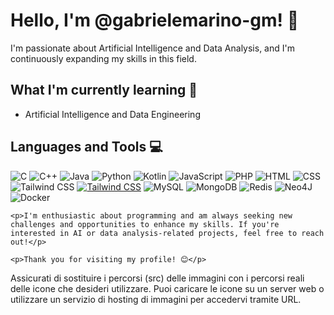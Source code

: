 # Hello, I'm @gabrielemarino-gm! 👋

I'm passionate about Artificial Intelligence and Data Analysis, and I'm continuously expanding my skills in this field.

## What I'm currently learning 🌱
- Artificial Intelligence and Data Engineering

## Languages and Tools 💻
<img src="https://cdn.icon-icons.com/icons2/2415/PNG/512/c_original_logo_icon_146611.png" alt="C">

<img src="https://cdn.icon-icons.com/icons2/2148/PNG/512/c_icon_132529.png" alt="C++">
<img src="https://cdn.icon-icons.com/icons2/2415/PNG/512/java_original_wordmark_logo_icon_146459.png" alt="Java">
<img src="https://cdn.icon-icons.com/icons2/2699/PNG/512/python_logo_icon_168886.png" alt="Python">
<img src="https://cdn.icon-icons.com/icons2/2108/PNG/512/kotlin_icon_130893.png" alt="Kotlin">
<img src="https://cdn.icon-icons.com/icons2/2108/PNG/512/javascript_icon_130900.png" alt="JavaScript">
<img src="https://cdn.icon-icons.com/icons2/1381/PNG/512/com_94184.png" alt="PHP">
<img src="https://cdn.icon-icons.com/icons2/2107/PNG/512/file_type_html_icon_130541.png" alt="HTML">
<img src="https://cdn.icon-icons.com/icons2/2107/PNG/512/file_type_css_icon_130661.png" alt="CSS">
<img src="https://cdn.icon-icons.com/icons2/2107/PNG/512/file_type_tailwind_icon_130128.png" alt="Tailwind CSS"> <a href="https://tailwindcss.com/"><img src="https://cdn.icon-icons.com/icons2/2107/PNG/512/file_type_tailwind_icon_130128.png" alt="Tailwind CSS"></a>
<img src="https://cdn.icon-icons.com/icons2/3053/PNG/512/mysql_workbench_macos_bigsur_icon_189924.png" alt="MySQL">
<img src="[https://example.com/mongodb-icon.png](https://cdn.icon-icons.com/icons2/2415/PNG/512/mongodb_original_wordmark_logo_icon_146425.png)" alt="MongoDB">
<img src="[https://example.com/redis-icon.png](https://cdn.icon-icons.com/icons2/2415/PNG/512/redis_original_logo_icon_146368.png)" alt="Redis">
<img src="[https://example.com/neo4j-icon.png](https://cdn.icon-icons.com/icons2/2148/PNG/512/neoj_icon_132167.png)" alt="Neo4J">
<img src="https://cdn.icon-icons.com/icons2/2699/PNG/512/docker_tile_logo_icon_168248.png" alt="Docker">


    <p>I'm enthusiastic about programming and am always seeking new challenges and opportunities to enhance my skills. If you're interested in AI or data analysis-related projects, feel free to reach out!</p>

    <p>Thank you for visiting my profile! 😊</p>
</body>
</html>
Assicurati di sostituire i percorsi (src) delle immagini con i percorsi reali delle icone che desideri utilizzare. Puoi caricare le icone su un server web o utilizzare un servizio di hosting di immagini per accedervi tramite URL.






<!---
gabrielemarino-gm/gabrielemarino-gm is a ✨ special ✨ repository because its `README.md` (this file) appears on your GitHub profile.
You can click the Preview link to take a look at your changes.
--->
